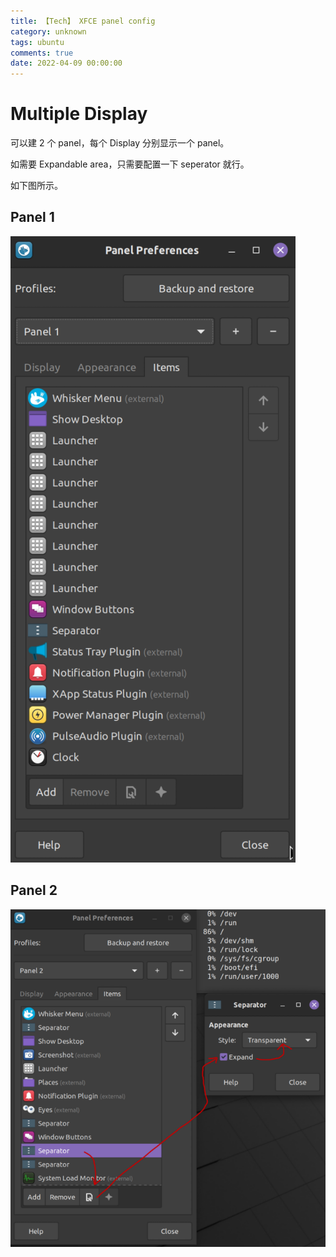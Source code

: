 ```yaml
---
title: 【Tech】 XFCE panel config
category: unknown
tags: ubuntu
comments: true
date: 2022-04-09 00:00:00
---
```



# Multiple Display

可以建 2 个 panel，每个 Display 分别显示一个 panel。

如需要 Expandable area，只需要配置一下 seperator 就行。

如下图所示。

## Panel 1

![](/images/tech/mint-panel-config-1.png)

## Panel 2

![](/images/tech/mint-panel-config-2.png)
